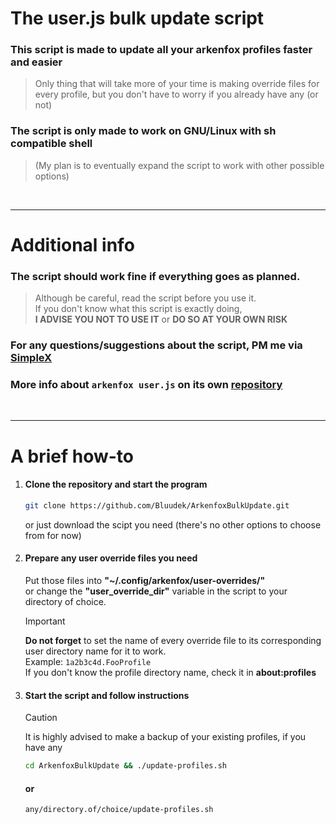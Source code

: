 # The user.js bulk update script
### This script is made to update all your arkenfox profiles faster and easier
> Only thing that will take more of your time is making override files for every profile, but you don't have to worry if you already have any (or not)


### The script is only made to work on GNU/Linux with sh compatible shell
> (My plan is to eventually expand the script to work with other possible options)

<br/>

<hr/>

# Additional info

### The script should work fine if everything goes as planned.
> Although be careful, read the script before you use it.<br/>
> If you don't know what this script is exactly doing,<br/>**I ADVISE YOU NOT TO USE IT** or **DO SO AT YOUR OWN RISK**

### For any questions/suggestions about the script, PM me via [SimpleX](https://smp19.simplex.im/a#rnMG2k4tcV0O1fSq6Z4nUtJoppSeIFbk6OwcavN5M_k)


### More info about `arkenfox user.js` on its own [repository](https://github.com/arkenfox/user.js)

<br/>

<hr/>

# A brief how-to
1. #### Clone the repository and start the program
    ```sh
    git clone https://github.com/Bluudek/ArkenfoxBulkUpdate.git
    ```
    or just download the scipt you need (there's no other options to choose from for now)

2. #### Prepare any user override files you need
    
    Put those files into **"~/.config/arkenfox/user-overrides/"**<br/>or change the **"user_override_dir"** variable in the script to your directory of choice.
    > [!IMPORTANT]
    > **Do not forget** to set the name of every override file to its corresponding user directory name for it to work.<br/>Example: `1a2b3c4d.FooProfile`<br/>If you don't know the profile directory name, check it in **about:profiles**
3. #### Start the script and follow instructions
    > [!CAUTION]
    > It is highly advised to make a backup of your existing profiles, if you have any
    ```sh
    cd ArkenfoxBulkUpdate && ./update-profiles.sh
    ```
    #### or
    ```sh
    any/directory.of/choice/update-profiles.sh
    ```